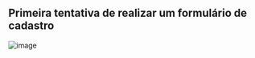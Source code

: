## Primeira tentativa de realizar um formulário de cadastro
![image](https://user-images.githubusercontent.com/100317569/214345780-63a6cf40-1c50-4cc3-9e6c-88c6a4223c67.png)

